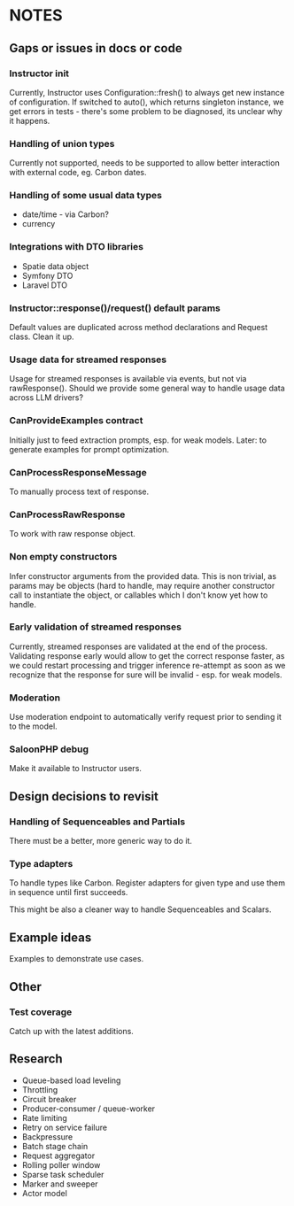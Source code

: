 # NOTES



## Gaps or issues in docs or code

### Instructor init

Currently, Instructor uses Configuration::fresh() to always get new instance of
configuration. If switched to auto(), which returns singleton instance, we get
errors in tests - there's some problem to be diagnosed, its unclear why it happens.

### Handling of union types

Currently not supported, needs to be supported to allow better interaction with external code, eg. Carbon dates.

### Handling of some usual data types

 - date/time - via Carbon?
 - currency

### Integrations with DTO libraries

 - Spatie data object
 - Symfony DTO
 - Laravel DTO

### Instructor::response()/request() default params

Default values are duplicated across method declarations and Request class.
Clean it up.

### Usage data for streamed responses

Usage for streamed responses is available via events, but not via rawResponse().
Should we provide some general way to handle usage data across LLM drivers? 

### CanProvideExamples contract

Initially just to feed extraction prompts, esp. for weak models. Later: to
generate examples for prompt optimization.

### CanProcessResponseMessage

To manually process text of response.

### CanProcessRawResponse

To work with raw response object.

### Non empty constructors

Infer constructor arguments from the provided data. This is non trivial,
as params may be objects (hard to handle, may require another constructor
call to instantiate the object, or callables which I don't know yet how
to handle.

### Early validation of streamed responses

Currently, streamed responses are validated at the end of the process.
Validating response early would allow to get the correct response faster,
as we could restart processing and trigger inference re-attempt as soon
as we recognize that the response for sure will be invalid - esp. for weak
models.

### Moderation

Use moderation endpoint to automatically verify request prior to sending
it to the model.

### SaloonPHP debug

Make it available to Instructor users.


## Design decisions to revisit

### Handling of Sequenceables and Partials

There must be a better, more generic way to do it.

### Type adapters

To handle types like Carbon. Register adapters for given type and
use them in sequence until first succeeds.

This might be also a cleaner way to handle Sequenceables and Scalars.



## Example ideas

Examples to demonstrate use cases.



## Other

### Test coverage

Catch up with the latest additions.



## Research

- Queue-based load leveling
- Throttling
- Circuit breaker
- Producer-consumer / queue-worker
- Rate limiting
- Retry on service failure
- Backpressure
- Batch stage chain
- Request aggregator
- Rolling poller window
- Sparse task scheduler
- Marker and sweeper
- Actor model

